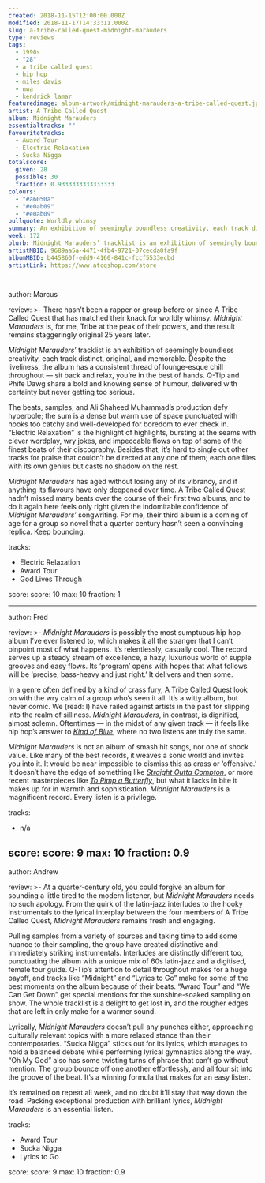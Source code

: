 ```yaml
---
created: 2018-11-15T12:00:00.000Z
modified: 2018-11-17T14:33:11.000Z
slug: a-tribe-called-quest-midnight-marauders
type: reviews
tags:
  - 1990s
  - "28"
  - a tribe called quest
  - hip hop
  - miles davis
  - nwa
  - kendrick lamar
featuredimage: album-artwork/midnight-marauders-a-tribe-called-quest.jpg
artist: A Tribe Called Quest
album: Midnight Marauders
essentialtracks: ""
favouritetracks:
  - Award Tour
  - Electric Relaxation
  - Sucka Nigga
totalscore:
  given: 28
  possible: 30
  fraction: 0.9333333333333333
colours:
  - "#a6050a"
  - "#e0ab09"
  - "#e0ab09"
pullquote: Worldly whimsy
summary: An exhibition of seemingly boundless creativity, each track distinct, original, and memorable. Despite the liveliness, the album has a consistent thread of lounge-esque chill throughout — sit back and relax, you’re in the best of hands.
week: 172
blurb: Midnight Marauders’ tracklist is an exhibition of seemingly boundless creativity, each track distinct, original, and memorable.
artistMBID: 9689aa5a-4471-4fb4-9721-07cecda0fa9f
albumMBID: b445860f-edd9-4160-841c-fccf5533ecbd
artistLink: https://www.atcqshop.com/store

---
```


author: Marcus

review: >-
  There hasn’t been a rapper or group before or since A Tribe Called Quest that has matched their knack for worldly whimsy. *Midnight Marauders* is, for me, Tribe at the peak of their powers, and the result remains staggeringly original 25 years later.

  *Midnight Marauders*’ tracklist is an exhibition of seemingly boundless creativity, each track distinct, original, and memorable. Despite the liveliness, the album has a consistent thread of lounge-esque chill throughout — sit back and relax, you’re in the best of hands. Q-Tip and Phife Dawg share a bold and knowing sense of humour, delivered with certainty but never getting too serious.

  The beats, samples, and Ali Shaheed Muhammad’s production defy hyperbole; the sum is a dense but warm use of space punctuated with hooks too catchy and well-developed for boredom to ever check in. “Electric Relaxation” is the highlight of highlights, bursting at the seams with clever wordplay, wry jokes, and impeccable flows on top of some of the finest beats of their discography. Besides that, it’s hard to single out other tracks for praise that couldn’t be directed at any one of them; each one flies with its own genius but casts no shadow on the rest.

  *Midnight Marauders* has aged without losing any of its vibrancy, and if anything its flavours have only deepened over time. A Tribe Called Quest hadn’t missed many beats over the course of their first two albums, and to do it again here feels only right given the indomitable confidence of *Midnight Marauders*’ songwriting. For me, their third album is a coming of age for a group so novel that a quarter century hasn’t seen a convincing replica. Keep bouncing.

tracks:
  - Electric Relaxation
  - ­­Award Tour
  - ­­God Lives Through

score:
  score: 10
  max: 10
  fraction: 1

---
author: Fred

review: >-
  *Midnight Marauders* is possibly the most sumptuous hip hop album I’ve ever listened to, which makes it all the stranger that I can’t pinpoint most of what happens. It’s relentlessly, casually cool. The record serves up a steady stream of excellence, a hazy, luxurious world of supple grooves and easy flows. Its ‘program’ opens with hopes that what follows will be ‘precise, bass-heavy and just right.’ It delivers and then some.

  In a genre often defined by a kind of crass fury, A Tribe Called Quest look on with the wry calm of a group who’s seen it all. It’s a witty album, but never comic. We (read: I) have railed against artists in the past for slipping into the realm of silliness. *Midnight Marauders*, in contrast, is dignified, almost solemn. Oftentimes — in the midst of any given track — it feels like hip hop’s answer to [*Kind of Blue*](/reviews/miles-davis-kind-of-blue/), where no two listens are truly the same.

  *Midnight Marauders* is not an album of smash hit songs, nor one of shock value. Like many of the best records, it weaves a sonic world and invites you into it. It would be near impossible to dismiss this as crass or ‘offensive.’ It doesn’t have the edge of something like [*Straight Outta Compton*](/reviews/nwa-straight-outta-compton/), or more recent masterpieces like [*To Pimp a Butterfly*](/reviews/kendrick-lamar-to-pimp-a-butterfly/), but what it lacks in bite it makes up for in warmth and sophistication. *Midnight Marauders* is a magnificent record. Every listen is a privilege.

tracks:
  - n/a

score:
  score: 9
  max: 10
  fraction: 0.9
---
author: Andrew

review: >-
  At a quarter-century old, you could forgive an album for sounding a little tired to the modern listener, but *Midnight Marauders* needs no such apology. From the quirk of the latin-jazz interludes to the hooky instrumentals to the lyrical interplay between the four members of A Tribe Called Quest, *Midnight Marauders* remains fresh and engaging.

  Pulling samples from a variety of sources and taking time to add some nuance to their sampling, the group have created distinctive and immediately striking instrumentals. Interludes are distinctly different too, punctuating the album with a unique mix of 60s latin-jazz and a digitised, female tour guide. Q-Tip’s attention to detail throughout makes for a huge payoff, and tracks like “Midnight” and “Lyrics to Go” make for some of the best moments on the album because of their beats. “Award Tour” and “We Can Get Down” get special mentions for the sunshine-soaked sampling on show. The whole tracklist is a delight to get lost in, and the rougher edges that are left in only make for a warmer sound.

  Lyrically, *Midnight Marauders* doesn’t pull any punches either, approaching culturally relevant topics with a more relaxed stance than their contemporaries. “Sucka Nigga” sticks out for its lyrics, which manages to hold a balanced debate while performing lyrical gymnastics along the way. “Oh My God” also has some twisting turns of phrase that can’t go without mention. The group bounce off one another effortlessly, and all four sit into the groove of the beat. It’s a winning formula that makes for an easy listen.

  It’s remained on repeat all week, and no doubt it’ll stay that way down the road. Packing exceptional production with brilliant lyrics, *Midnight Marauders* is an essential listen.

tracks:
  - Award Tour
  - ­­Sucka Nigga
  - ­­Lyrics to Go
  
score:
  score: 9
  max: 10
  fraction: 0.9

